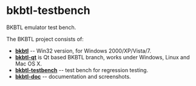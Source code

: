 # bkbtl-testbench
BKBTL emulator test bench.

The BKBTL project consists of:
* [**bkbtl**](https://github.com/nzeemin/bkbtl) -- Win32 version, for Windows 2000/XP/Vista/7.
* [**bkbtl-qt**](https://github.com/nzeemin/bkbtl-qt) is Qt based BKBTL branch, works under Windows, Linux and Mac OS X.
* [**bkbtl-testbench**](https://github.com/nzeemin/bkbtl-testbench) -- test bench for regression testing.
* [**bkbtl-doc**](https://github.com/nzeemin/bkbtl-doc) -- documentation and screenshots.
